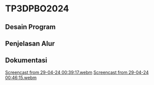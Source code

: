 # TP3DPBO2024
## Desain Program


## Penjelasan Alur


## Dokumentasi
[Screencast from 29-04-24 00:39:17.webm](https://github.com/FITurnip/TP3DPBO2024/assets/119851319/3b158b8c-f660-4634-92ed-3ef0f544c0eb)
[Screencast from 29-04-24 00:46:15.webm](https://github.com/FITurnip/TP3DPBO2024/assets/119851319/da59f48c-3f06-4997-b1a6-2bed6fc21079)
